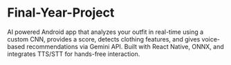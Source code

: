 # Final-Year-Project
AI powered Android app that analyzes your outfit in real-time using a custom CNN, provides a score, detects clothing features, and gives voice-based recommendations via Gemini API. Built with React Native, ONNX, and integrates TTS/STT for hands-free interaction.
